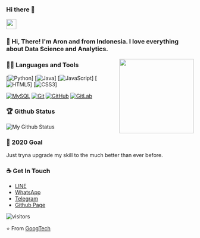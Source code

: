 ### Hi there 👋

<p align="left">
  <img src="https://user-images.githubusercontent.com/5679180/79618120-0daffb80-80be-11ea-819e-d2b0fa904d07.gif" width="27px">
</p>

### 👋 Hi, There! I'm Aron and from Indonesia. I love everything about Data Science and Analytics.

<img align='right' src='https://user-images.githubusercontent.com/5713670/87202985-820dcb80-c2b6-11ea-9f56-7ec461c497c3.gif' width='200"'>

### 👨‍💻 Languages and Tools
[![Python](https://img.shields.io/badge/-Python-black?style=flat&logo=python)]
[![Java](https://img.shields.io/badge/Java-orange?style=flat&logo=java&logoColor=white)]
[![JavaScript](https://img.shields.io/badge/-JavaScript-black?style=flat&logo=javascript)]
[![HTML5](https://img.shields.io/badge/-HTML5-E34F26?style=flat&logo=html5&logoColor=white)]
[![CSS3](https://img.shields.io/badge/-CSS3-1572B6?style=flat&logo=css3)]

[![MySQL](https://img.shields.io/badge/-MySQL-black?style=flat&logo=mysql&link=https://github.com/hritik5102)](https://github.com/hritik5102)
[![Git](https://img.shields.io/badge/-Git-black?style=flat&logo=git&link=https://github.com/hritik5102)](https://github.com/hritik5102) 
[![GitHub](https://img.shields.io/badge/-GitHub-181717?style=flat&logo=github&link=https://github.com/hritik5102)](https://github.com/hritik5102)
[![GitLab](https://img.shields.io/badge/-GitLab-FCA121?style=flat&logo=gitlab&link=https://github.com/hritik5102)](https://gitlab.com/hritik5102) 


### 🏆 Github Status
![My Github Status](https://github-readme-stats.vercel.app/api?username=aronakhmad&show_icons=true&hide_border=true)


### 🔭 2020 Goal
Just tryna upgrade my skill to the much better than ever before.


### ☕ Get In Touch
- [LINE](https://line.me/ti/p/dq7Q3Civme)
- [WhatsApp](https://bit.ly/36wFuiY)
- [Telegram](https://telegram.me/aronakhmad)
- [Github Page](https://aronakhmad.github.io)

![visitors](https://visitor-badge.glitch.me/badge?page_id=aronakhmad.aronakhmad)

⭐️ From [GoogTech](https://github.com/yubuntu0109)
